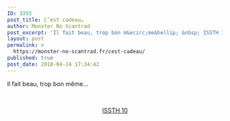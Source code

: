 ```yaml
---
ID: 3355
post_title: C’est cadeau…
author: Monster No Scantrad
post_excerpt: 'Il fait beau, trop bon m&ecirc;me&hellip; &nbsp; ISSTH 10'
layout: post
permalink: >
  https://monster-no-scantrad.fr/cest-cadeau/
published: true
post_date: 2018-04-24 17:34:42
---
```

<p>Il fait beau, trop bon même&#8230;</p>
<p>&nbsp;</p>
<p style="text-align: center;"><a href="http://www.clictune.com/557p">ISSTH 10</a></p>